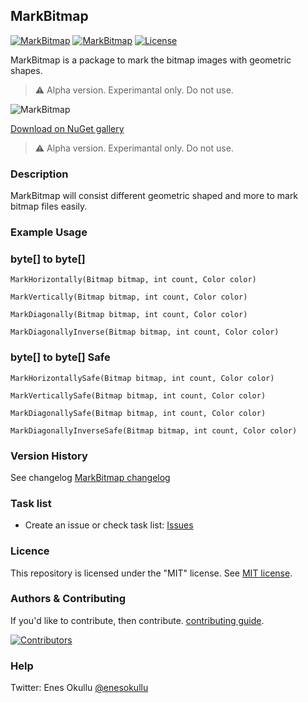 ## MarkBitmap
[![MarkBitmap](https://img.shields.io/nuget/v/MarkBitmap.svg)](https://www.nuget.org/packages/MarkBitmap/) [![MarkBitmap](https://img.shields.io/nuget/dt/MarkBitmap.svg)](https://www.nuget.org/packages/MarkBitmap/) [![License](https://img.shields.io/github/license/meokullu/MarkBitmap.svg)](https://github.com/meokullu/MarkBitmap/blob/master/LICENSE)

MarkBitmap is a package to mark the bitmap images with geometric shapes.

> :warning: Alpha version. Experimantal only. Do not use.

![MarkBitmap](https://github.com/meokullu/MarkBitmap/assets/4971757/2302bcf5-0fa9-4f09-a456-18aaac32624c)

[Download on NuGet gallery](https://www.nuget.org/packages/MarkBitmap/)

> :warning: Alpha version. Experimantal only. Do not use.

### Description

MarkBitmap will consist different geometric shaped and more to mark bitmap files easily.

### Example Usage

### byte[] to byte[]
```
MarkHorizontally(Bitmap bitmap, int count, Color color)
```
```
MarkVertically(Bitmap bitmap, int count, Color color)
```
```
MarkDiagonally(Bitmap bitmap, int count, Color color)
```
```
MarkDiagonallyInverse(Bitmap bitmap, int count, Color color)
```

### byte[] to byte[] Safe
```
MarkHorizontallySafe(Bitmap bitmap, int count, Color color)
```
```
MarkVerticallySafe(Bitmap bitmap, int count, Color color)
```
```
MarkDiagonallySafe(Bitmap bitmap, int count, Color color)
```
```
MarkDiagonallyInverseSafe(Bitmap bitmap, int count, Color color)
```

### Version History
See changelog [MarkBitmap changelog](https://github.com/meokullu/MarkBitmap/blob/master/CHANGELOG.md)

### Task list
* Create an issue or check task list: [Issues](https://github.com/meokullu/MarkBitmap/issues)

### Licence
This repository is licensed under the "MIT" license. See [MIT license](https://github.com/meokullu/MarkBitmap/blob/master/LICENSE).

### Authors & Contributing

If you'd like to contribute, then contribute. [contributing guide](https://github.com/meokullu/MarkBitmap/blob/master/CONTRIBUTING.md).

[![Contributors](https://contrib.rocks/image?repo=meokullu/MarkBitmap)](https://github.com/meokullu/MarkBitmap/graphs/contributors)

### Help
Twitter: Enes Okullu [@enesokullu](https://twitter.com/EnesOkullu)
